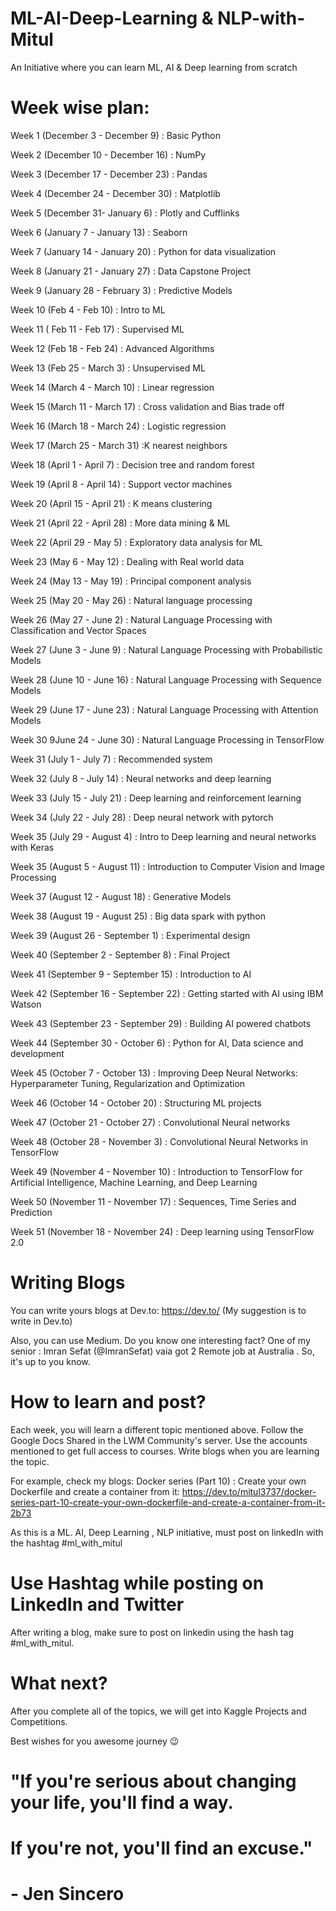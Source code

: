# ML-AI-Deep-Learning & NLP-with-Mitul
An Initiative where you can learn ML, AI &amp; Deep learning from scratch


# Week wise plan:

Week 1 (December 3 - December 9) : Basic Python

Week 2 (December 10 - December 16) : NumPy

Week 3 (December 17 - December 23) : Pandas

Week 4 (December 24 - December 30) : Matplotlib


Week 5 (December 31- January 6) : Plotly and Cufflinks

Week 6 (January 7 - January 13) : Seaborn

Week 7 (January 14 - January 20) : Python for data visualization

Week 8 (January 21 - January 27) : Data Capstone Project


Week 9 (January 28 - February 3) : Predictive Models

Week 10 (Feb 4 - Feb 10) : Intro to ML


Week 11 ( Feb 11 - Feb 17) : Supervised ML


Week 12 (Feb 18 - Feb 24) : Advanced Algorithms


Week 13 (Feb 25 - March 3) : Unsupervised ML


Week 14  (March 4 - March 10) : Linear regression

Week 15 (March 11 - March 17) : Cross validation and Bias trade off

Week 16 (March 18 - March 24) : Logistic regression


Week 17 (March 25 - March 31) :K nearest neighbors


Week 18 (April 1 - April 7) : Decision tree and random forest

Week 19 (April 8 - April 14) : Support vector machines

Week 20 (April 15 - April 21) : K means clustering

Week 21 (April 22 - April 28) : More data mining & ML 

Week 22 (April 29 - May 5) : Exploratory data analysis for ML



Week 23 (May 6 - May 12) : Dealing with Real world data

Week 24 (May 13 - May 19) : Principal component analysis

Week 25 (May 20 - May 26) : Natural language processing

Week 26 (May 27 - June 2) : Natural Language Processing with Classification and Vector Spaces

Week 27 (June 3 - June 9) : Natural Language Processing with Probabilistic Models

Week 28 (June 10 - June 16) : Natural Language Processing with Sequence Models

Week 29 (June 17 - June 23) : Natural Language Processing with Attention Models

Week 30 9June 24 - June 30) : Natural Language Processing in TensorFlow

Week 31 (July 1 - July 7) : Recommended system

Week 32 (July 8 - July 14) : Neural networks  and deep learning


Week 33 (July 15 - July 21) : Deep learning and reinforcement learning

Week 34 (July 22 - July 28) : Deep neural network with pytorch

Week 35 (July 29 - August 4) : Intro to Deep  learning and neural networks with Keras

Week 35 (August 5 - August 11) : Introduction to Computer Vision and Image Processing


Week 37 (August 12 - August 18) : Generative Models

Week 38 (August 19 - August 25) : Big data spark with python

Week 39 (August 26 - September 1) : Experimental design

Week 40 (September 2 - September 8) : Final Project

Week 41 (September 9 - September 15) : Introduction to AI


Week 42 (September 16 - September 22) : Getting started with AI using IBM Watson

Week 43 (September 23 - September 29) : Building AI powered chatbots

Week 44 (September 30 - October 6) : Python for AI, Data science and development

Week 45 (October 7 - October 13) : Improving Deep Neural Networks: Hyperparameter Tuning, Regularization and Optimization

Week 46 (October 14 - October 20) : Structuring ML projects

Week 47 (October 21 - October 27) : Convolutional Neural networks


Week 48 (October 28 - November 3) : Convolutional Neural Networks in TensorFlow

Week 49 (November 4 - November 10) : Introduction to TensorFlow for Artificial Intelligence, Machine Learning, and Deep Learning

Week 50 (November 11 - November 17) : Sequences, Time Series and Prediction

Week 51 (November 18 - November 24) : Deep learning using TensorFlow 2.0



# Writing Blogs
You can write yours blogs at Dev.to: https://dev.to/ (My suggestion is to write in Dev.to)

Also, you can use Medium. Do you know one interesting fact?
One of my senior : Imran Sefat (@ImranSefat) vaia got 2 Remote job at Australia . So, it's up to you know. 


# How to learn and post?
Each week, you will learn a different topic mentioned above. Follow the Google Docs Shared in the LWM Community's server. Use the accounts mentioned to get full access to courses. Write blogs when you are learning the topic.

For example, check my blogs: 
Docker series (Part 10) : Create your own Dockerfile and create a container from it: https://dev.to/mitul3737/docker-series-part-10-create-your-own-dockerfile-and-create-a-container-from-it-2b73

As this is a ML. AI, Deep Learning , NLP initiative, must post on linkedIn with the hashtag #ml_with_mitul


# Use Hashtag while posting on LinkedIn and Twitter

After writing a blog, make sure to post on linkedin using the hash tag #ml_with_mitul.



# What next?
After you complete all of the topics, we will get into Kaggle Projects and Competitions. 


Best wishes for you awesome journey 😉

# "If you're serious about changing your life, you'll find a way. 
# If you're not, you'll find an excuse."
#                         - Jen Sincero

